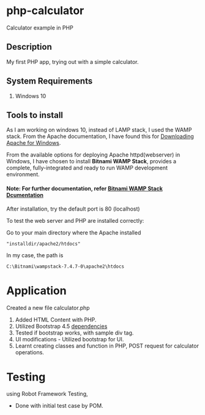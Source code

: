# php-calculator

Calculator example in PHP

## Description

My first PHP app, trying out with a simple calculator.

## System Requirements

1. Windows 10

## Tools to install

As I am working on windows 10, instead of LAMP stack, I used the WAMP stack. From the Apache documentation, I have found this for [Downloading Apache for Windows](https://httpd.apache.org/docs/current/platform/windows.html#down).

From the available options for deploying Apache httpd(webserver) in Windows, I have chosen to install **Bitnami WAMP Stack**, provides a complete, fully-integrated and ready to run WAMP development environment.

#### Note: For further documentation, refer [Bitnami WAMP Stack Dcumentation](https://bitnami.com/stack/wamp/README.txt)

After installation, try the default port is 80 (localhost)

To test the web server and PHP are installed correctly:

Go to your main directory where the Apache installed

    "installdir/apache2/htdocs"

In my case, the path is

    C:\Bitnami\wampstack-7.4.7-0\apache2\htdocs

# Application

Created a new file calculator.php

1. Added HTML Content with PHP.
2. Utilized Bootstrap 4.5 [dependencies](https://getbootstrap.com/docs/4.5/getting-started/introduction/#quick-start)
3. Tested if bootstrap works, with sample div tag.
4. UI modifications - Utilized bootstrap for UI.
5. Learnt creating classes and function in PHP, POST request for calculator operations.

# Testing

using Robot Framework Testing,

- Done with initial test case by POM.
